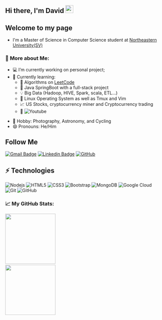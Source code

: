 ## Hi there, I'm David <img src="https://media.giphy.com/media/hvRJCLFzcasrR4ia7z/giphy.gif" width="25px">

## **Welcome to my page**
- I'm a Master of Science in Computer Science student at [Northeastern University(SV)][neuwebsite]

### 🧭 **More about Me**:
- 💻 I’m currently working on personal project;
- 🌱 Currently learning:
    - 🧮 Algorithms on [LeetCode]
    - 🔌 Java SpringBoot with a full-stack project
    - 💡 Big Data (Hadoop, HIVE, Spark, scala, ETL...)
    - 💾 Linux Operating System as well as Tmux and Vim
    - 📈 US Stocks, cryptocurrency miner and Cryptocurrency trading
    - 🚀 ![Youtube](https://img.shields.io/youtube/channel/subscribers/UCA-QvXjVctTX4QpJsIS7NFw?label=Comprehend%20investing%20direction%20%E6%8A%95%E8%B5%84%E7%82%B9%E7%82%B9%E4%BA%8B&style=social)
</a>

- 🔭 Hobby: Photography, Astronomy, and Cycling
- 😄 Pronouns: He/Him

## Follow Me

[![Gmail Badge](https://img.shields.io/badge/-hujinxin0607@gmail.com-c14438?style=flat-square&logo=Gmail&logoColor=white&link=hujinxin0607@gmail.com)](hujinxin0607@gmail.com)
[![Linkedin Badge](https://img.shields.io/badge/-JinxinHu-blue?style=flat-square&logo=Linkedin&logoColor=white&link=https://www.linkedin.com/in/jinxin-hu-02549493/)](https://www.linkedin.com/in/jinxin-hu-02549493/)
[![GitHub](https://img.shields.io/badge/-GitHub-181717?style=flat-square&logo=github&logoColor=white&link=https://github.com/hujinxinchengdu)](https://github.com/hujinxinchengdu)

## ⚡ Technologies

![Nodejs](https://img.shields.io/badge/-Nodejs-black?style=flat-square&logo=Node.js)
![HTML5](https://img.shields.io/badge/-HTML5-E34F26?style=flat-square&logo=html5&logoColor=white)
![CSS3](https://img.shields.io/badge/-CSS3-1572B6?style=flat-square&logo=css3)
![Bootstrap](https://img.shields.io/badge/-Bootstrap-563D7C?style=flat-square&logo=bootstrap)
![MongoDB](https://img.shields.io/badge/-MongoDB-black?style=flat-square&logo=mongodb)
![Google Cloud](https://img.shields.io/badge/Google%20Cloud-black?style=flat-square&logo=google-cloud)
![Git](https://img.shields.io/badge/-Git-black?style=flat-square&logo=git)
![GitHub](https://img.shields.io/badge/-GitHub-181717?style=flat-square&logo=github)



### 📈 **My GitHub Stats:**

<p>
    <img height="160em" src="https://github-readme-stats.vercel.app/api?username=hujinxinchengdu&hide=stars&count_private=true&theme=cobalt&show_icons=true&hide_border=true&include_all_commits=true" />
    &nbsp;
    <br />
    <img height="160em" src="https://github-readme-stats.vercel.app/api/top-langs/?username=hujinxinchengdu&theme=cobalt&show_icons=true&hide_border=true&layout=compact&langs_count=10"/>
</p>


[LeetCode]: https://leetcode.com/
[neuwebsite]: https://www.northeastern.edu/
[linkedin]: https://www.linkedin.com/in/taohan-zhu/
[youtube]: https://www.youtube.com/channel/UCA-QvXjVctTX4QpJsIS7NFw
